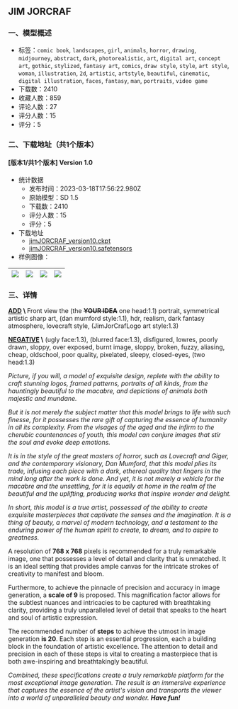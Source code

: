 ## JIM JORCRAF
### 一、模型概述

- 标签：`comic book`, `landscapes`, `girl`, `animals`, `horror`, `drawing`, `midjourney`, `abstract`, `dark`, `photorealistic`, `art`, `digital art`, `concept art`, `gothic`, `stylized`, `fantasy art`, `comics`, `draw style`, `style`, `art style`, `woman`, `illustration`, `2d`, `artistic`, `artstyle`, `beautiful`, `cinematic`, `digital illustration`, `faces`, `fantasy`, `man`, `portraits`, `video game`
- 下载数：2410
- 收藏人数：859
- 评论人数：27
- 评分人数：15
- 评分：5

### 二、下载地址（共1个版本）

#### [版本1/共1个版本] Version 1.0

- 统计数据
  - 发布时间：2023-03-18T17:56:22.980Z
  - 原始模型：SD 1.5
  - 下载数：2410
  - 评分人数：15
  - 评分：5
- 下载地址
  - [jimJORCRAF_version10.ckpt](https://civitai.com/api/download/models/14545?type=Model&format=PickleTensor&size=full&fp=fp16)
  - [jimJORCRAF_version10.safetensors](https://civitai.com/api/download/models/14545)
- 样例图像：

| <img src="https://image.civitai.com/xG1nkqKTMzGDvpLrqFT7WA/98864c2c-e6b0-417f-cce7-3ba5cad0e200/width=450/142280.jpeg" /> | <img src="https://image.civitai.com/xG1nkqKTMzGDvpLrqFT7WA/582380ad-4563-4cc9-d4c6-ba441545f500/width=450/142470.jpeg" /> | <img src="https://image.civitai.com/xG1nkqKTMzGDvpLrqFT7WA/5e14551b-75ae-4ca7-e78d-683f4f8d6200/width=450/142537.jpeg" /> | <img src="https://image.civitai.com/xG1nkqKTMzGDvpLrqFT7WA/8c8b85e8-e8f6-4e2b-d35a-de16c7173e00/width=450/142285.jpeg" /> |
| ---- | ---- | ---- | ---- |


### 三、详情
<p><strong><u>ADD</u> \ </strong>Front view the (the <strong><s>YOUR IDEA</s></strong> one head:1.1) portrait, symmetrical artistic sharp art, (dan mumford style:1.1), hdr, realism, dark fantasy atmosphere, lovecraft style, (JimJorCrafLogo art style:1.3)</p><p><strong><u>NEGATIVE</u> \</strong> (ugly face:1.3), (blurred face:1.3), disfigured, lowres, poorly drawn, sloppy, over exposed, burnt image, sloppy, broken, fuzzy, aliasing, cheap, oldschool, poor quality, pixelated, sleepy, closed-eyes, (two head:1.3)</p><p></p><p><em>Picture, if you will, a model of exquisite design, replete with the ability to craft stunning logos, framed patterns, portraits of all kinds, from the hauntingly beautiful to the macabre, and depictions of animals both majestic and mundane.</em></p><p><em>But it is not merely the subject matter that this model brings to life with such finesse, for it possesses the rare gift of capturing the essence of humanity in all its complexity. From the visages of the aged and the infirm to the cherubic countenances of youth, this model can conjure images that stir the soul and evoke deep emotions.</em></p><p><em>It is in the style of the great masters of horror, such as Lovecraft and Giger, and the contemporary visionary, Dan Mumford, that this model plies its trade, infusing each piece with a dark, ethereal quality that lingers in the mind long after the work is done. And yet, it is not merely a vehicle for the macabre and the unsettling, for it is equally at home in the realm of the beautiful and the uplifting, producing works that inspire wonder and delight.</em></p><p><em>In short, this model is a true artist, possessed of the ability to create exquisite masterpieces that captivate the senses and the imagination. It is a thing of beauty, a marvel of modern technology, and a testament to the enduring power of the human spirit to create, to dream, and to aspire to greatness.</em></p><p></p><p>A resolution of <strong>768 x 768</strong> pixels is recommended for a truly remarkable image, one that possesses a level of detail and clarity that is unmatched. It is an ideal setting that provides ample canvas for the intricate strokes of creativity to manifest and bloom.</p><p>Furthermore, to achieve the pinnacle of precision and accuracy in image generation, a <strong>scale of 9</strong> is proposed. This magnification factor allows for the subtlest nuances and intricacies to be captured with breathtaking clarity, providing a truly unparalleled level of detail that speaks to the heart and soul of artistic expression.</p><p>The recommended number of <strong>steps</strong> to achieve the utmost in image generation <strong>is 20</strong>. Each step is an essential progression, each a building block in the foundation of artistic excellence. The attention to detail and precision in each of these steps is vital to creating a masterpiece that is both awe-inspiring and breathtakingly beautiful.</p><p><em>Combined, these specifications create a truly remarkable platform for the most exceptional image generation. The result is an immersive experience that captures the essence of the artist's vision and transports the viewer into a world of unparalleled beauty and wonder. </em><strong><em>Have fun!</em></strong></p>